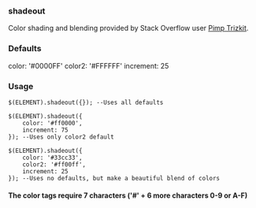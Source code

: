 ### shadeout
Color shading and blending provided by Stack Overflow user [Pimp Trizkit](http://stackoverflow.com/questions/5560248/programmatically-lighten-or-darken-a-hex-color-or-rgb-and-blend-colors).

### Defaults
color: '#0000FF'
color2: '#FFFFFF'
increment: 25

### Usage
```
$(ELEMENT).shadeout({}); --Uses all defaults
```
```
$(ELEMENT).shadeout({
    color: '#ff0000',
    increment: 75
}); --Uses only color2 default
```
```
$(ELEMENT).shadeout({
    color: '#33cc33',
    color2: '#ff00ff',
    increment: 25
}); --Uses no defaults, but make a beautiful blend of colors
```
#### The color tags require 7 characters ('#' + 6 more characters 0-9 or A-F)
